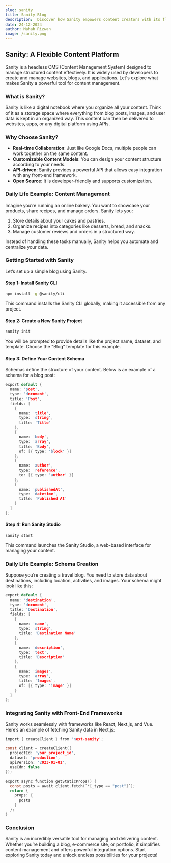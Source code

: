 ```yaml
---
slug: sanity
title: Sanity Blog
description:  Discover how Sanity empowers content creators with its flexible CMS. 
date: 24-12-2024
author: Mahab Rizwan
image: /sanity.png
---
```


## Sanity: A Flexible Content Platform

Sanity is a headless CMS (Content Management System) designed to manage structured content effectively. It is widely used by developers to create and manage websites, blogs, and applications. Let's explore what makes Sanity a powerful tool for content management.

### What is Sanity?
Sanity is like a digital notebook where you organize all your content. Think of it as a storage space where everything from blog posts, images, and user data is kept in an organized way. This content can then be delivered to websites, apps, or any digital platform using APIs.

### Why Choose Sanity?
- **Real-time Collaboration**: Just like Google Docs, multiple people can work together on the same content.
- **Customizable Content Models**: You can design your content structure according to your needs.
- **API-driven**: Sanity provides a powerful API that allows easy integration with any front-end framework.
- **Open Source**: It is developer-friendly and supports customization.

### Daily Life Example: Content Management
Imagine you’re running an online bakery. You want to showcase your products, share recipes, and manage orders. Sanity lets you:
1. Store details about your cakes and pastries.
2. Organize recipes into categories like desserts, bread, and snacks.
3. Manage customer reviews and orders in a structured way.

Instead of handling these tasks manually, Sanity helps you automate and centralize your data.

### Getting Started with Sanity
Let’s set up a simple blog using Sanity.

#### Step 1: Install Sanity CLI
```bash
npm install -g @sanity/cli
```
This command installs the Sanity CLI globally, making it accessible from any project.

#### Step 2: Create a New Sanity Project
```bash
sanity init
```
You will be prompted to provide details like the project name, dataset, and template. Choose the "Blog" template for this example.

#### Step 3: Define Your Content Schema
Schemas define the structure of your content. Below is an example of a schema for a blog post:

```c showLineNumbers 
export default {
  name: 'post',
  type: 'document',
  title: 'Post',
  fields: [
    {
      name: 'title',
      type: 'string',
      title: 'Title'
    },
    {
      name: 'body',
      type: 'array',
      title: 'Body',
      of: [{ type: 'block' }]
    },
    {
      name: 'author',
      type: 'reference',
      to: [{ type: 'author' }]
    },
    {
      name: 'publishedAt',
      type: 'datetime',
      title: 'Published At'
    }
  ]
};
```

#### Step 4: Run Sanity Studio
```bash
sanity start
```
This command launches the Sanity Studio, a web-based interface for managing your content.

### Daily Life Example: Schema Creation
Suppose you’re creating a travel blog. You need to store data about destinations, including location, activities, and images. Your schema might look like this:

```c showLineNumbers 
export default {
  name: 'destination',
  type: 'document',
  title: 'Destination',
  fields: [
    {
      name: 'name',
      type: 'string',
      title: 'Destination Name'
    },
    {
      name: 'description',
      type: 'text',
      title: 'Description'
    },
    {
      name: 'images',
      type: 'array',
      title: 'Images',
      of: [{ type: 'image' }]
    }
  ]
};
```

### Integrating Sanity with Front-End Frameworks
Sanity works seamlessly with frameworks like React, Next.js, and Vue. Here’s an example of fetching Sanity data in Next.js:

```c showLineNumbers 
import { createClient } from 'next-sanity';

const client = createClient({
  projectId: 'your_project_id',
  dataset: 'production',
  apiVersion: '2023-01-01',
  useCdn: false
});

export async function getStaticProps() {
  const posts = await client.fetch(`*[_type == "post"]`);
  return {
    props: {
      posts
    }
  };
}
```

### Conclusion
Sanity is an incredibly versatile tool for managing and delivering content. Whether you’re building a blog, e-commerce site, or portfolio, it simplifies content management and offers powerful integration options. Start exploring Sanity today and unlock endless possibilities for your projects!

